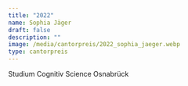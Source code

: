```yaml
---
title: "2022"
name: Sophia Jäger
draft: false
description: ""
image: /media/cantorpreis/2022_sophia_jaeger.webp
type: cantorpreis
---
```

Studium Cognitiv Science Osnabrück
